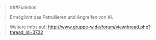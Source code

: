 > ###Funktion:
> 
> 
>Ermöglicht das Patrullieren und Angreifen von KI.

>Weitere Infos auf: http://www.gruppe-w.de/forum/viewthread.php?thread_id=3722

